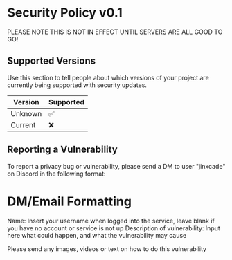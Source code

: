 # Security Policy v0.1

PLEASE NOTE THIS IS NOT IN EFFECT UNTIL SERVERS ARE ALL GOOD TO GO!

## Supported Versions

Use this section to tell people about which versions of your project are
currently being supported with security updates.

| Version | Supported          |
| ------- | ------------------ |
| Unknown | :white_check_mark: |
| Current | :x:                |

## Reporting a Vulnerability

To report a privacy bug or vulnerability, please send a DM to user "jinxcade" on Discord in the following format:

# DM/Email Formatting

Name: Insert your username when logged into the service, leave blank if you have no account or service is not up
Description of vulnerability: Input here what could happen, and what the vulnerability may cause

Please send any images, videos or text on how to do this vulnerability
